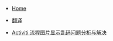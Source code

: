 * [Home](/)

* [翻译](zh_cn/translation.md)

* [Activiti 流程图片显示乱码问题分析与解决](zh_cn/activiti_diagram_garbled_characters)
